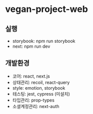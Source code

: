 # vegan-project-web

## 실행

- storybook: npm run storybook
- next: npm run dev

## 개발환경

- 코어: react, next.js
- 상태관리: recoil, react-query
- style: emotion, storybook
- 테스팅: jest, cypress (미설치)
- 타입관리: prop-types
- 소셜계정관리: next-auth

